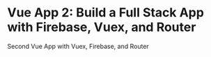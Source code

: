 # Vue App 2: Build a Full Stack App with Firebase, Vuex, and Router

Second Vue App with Vuex, Firebase, and Router

